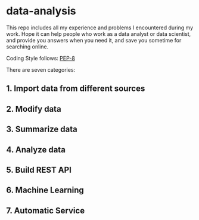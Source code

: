 # data-analysis

This repo includes all my experience and problems I encountered during my work. Hope it can help people who work as a data analyst or data scientist, and provide you answers when you need it, and save you sometime for searching online.

Coding Style follows: [PEP-8](https://www.python.org/dev/peps/pep-0008/)

There are seven categories:

## 1. Import data from different sources

## 2. Modify data

## 3. Summarize data

## 4. Analyze data

## 5. Build REST API

## 6. Machine Learning

## 7. Automatic Service